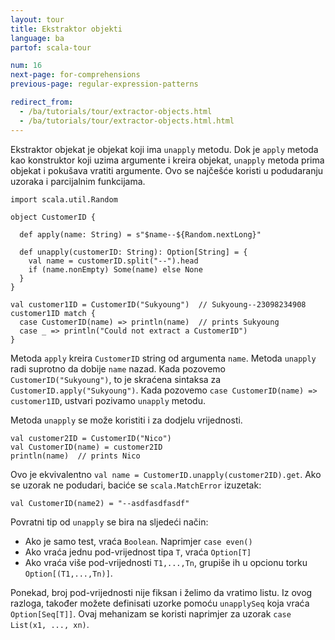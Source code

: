 ```yaml
---
layout: tour
title: Ekstraktor objekti
language: ba
partof: scala-tour

num: 16
next-page: for-comprehensions
previous-page: regular-expression-patterns

redirect_from:
  - /ba/tutorials/tour/extractor-objects.html
  - /ba/tutorials/tour/extractor-objects.html.html
---
```


Ekstraktor objekat je objekat koji ima `unapply` metodu.
Dok je `apply` metoda kao konstruktor koji uzima argumente i kreira objekat, `unapply` metoda prima objekat i pokušava vratiti argumente. 
Ovo se najčešće koristi u podudaranju uzoraka i parcijalnim funkcijama.

```tut
import scala.util.Random

object CustomerID {

  def apply(name: String) = s"$name--${Random.nextLong}"

  def unapply(customerID: String): Option[String] = {
    val name = customerID.split("--").head
    if (name.nonEmpty) Some(name) else None
  }
}

val customer1ID = CustomerID("Sukyoung")  // Sukyoung--23098234908
customer1ID match {
  case CustomerID(name) => println(name)  // prints Sukyoung
  case _ => println("Could not extract a CustomerID")
}
```

Metoda `apply` kreira `CustomerID` string od argumenta `name`. 
Metoda `unapply` radi suprotno da dobije `name` nazad. 
Kada pozovemo `CustomerID("Sukyoung")`, to je skraćena sintaksa za `CustomerID.apply("Sukyoung")`. 
Kada pozovemo `case CustomerID(name) => customer1ID`, ustvari pozivamo `unapply` metodu.

Metoda `unapply` se može koristiti i za dodjelu vrijednosti.

```tut
val customer2ID = CustomerID("Nico")
val CustomerID(name) = customer2ID
println(name)  // prints Nico
```

Ovo je ekvivalentno `val name = CustomerID.unapply(customer2ID).get`. Ako se uzorak ne podudari, baciće se  `scala.MatchError` izuzetak:

```tut:fail
val CustomerID(name2) = "--asdfasdfasdf"
```

Povratni tip od `unapply` se bira na sljedeći način:

* Ako je samo test, vraća `Boolean`. Naprimjer `case even()`
* Ako vraća jednu pod-vrijednost tipa `T`, vraća `Option[T]`
* Ako vraća više pod-vrijednosti `T1,...,Tn`, grupiše ih u opcionu torku `Option[(T1,...,Tn)]`.

Ponekad, broj pod-vrijednosti nije fiksan i želimo da vratimo listu.
Iz ovog razloga, također možete definisati uzorke pomoću `unapplySeq` koja vraća `Option[Seq[T]]`.
Ovaj mehanizam se koristi naprimjer za uzorak `case List(x1, ..., xn)`.

